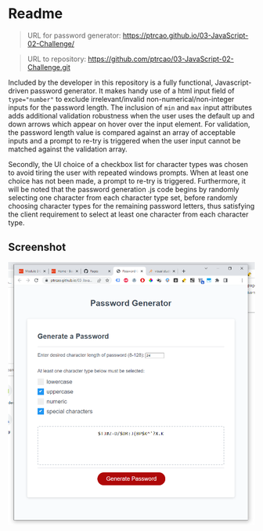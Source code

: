 # Readme

> URL for password generator: <a href="https://ptrcao.github.io/03-JavaScript-02-Challenge/">https://ptrcao.github.io/03-JavaScript-02-Challenge/</a>

> URL to repository: <a href="https://github.com/ptrcao/03-JavaScript-02-Challenge.git">https://github.com/ptrcao/03-JavaScript-02-Challenge.git</a>

<p>Included by the developer in this repository is a fully functional, Javascript-driven password generator.  It makes handy use of a html input field of <code>type="number"</code> to exclude irrelevant/invalid non-numerical/non-integer inputs for the password length.  The inclusion of <code>min</code> and <code>max</code> input attributes adds additional validation robustness when the user uses the default up and down arrows which appear on hover over the input element.  For validation, the password length value is compared against an array of acceptable inputs and a prompt to re-try is triggered when the user input cannot be matched against the validation array.</p>

<p>Secondly, the UI choice of a checkbox list for character types was chosen to avoid tiring the user with repeated windows prompts.  When at least one choice has not been made, a prompt to re-try is triggered.  Furthermore, it will be noted that the password generation .js code begins by randomly selecting one character from each character type set, before randomly choosing character types for the remaining password letters, thus satisfying the client requirement to select at least one character from each character type.</p>

## Screenshot
<img src="screenshot_password_generator.png" alt="Screenshot of password generator">